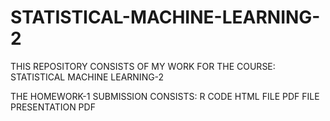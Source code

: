 # STATISTICAL-MACHINE-LEARNING-2
THIS REPOSITORY CONSISTS OF MY WORK FOR THE COURSE: STATISTICAL MACHINE LEARNING-2

THE HOMEWORK-1 SUBMISSION CONSISTS:
R CODE
HTML FILE
PDF FILE
PRESENTATION PDF

